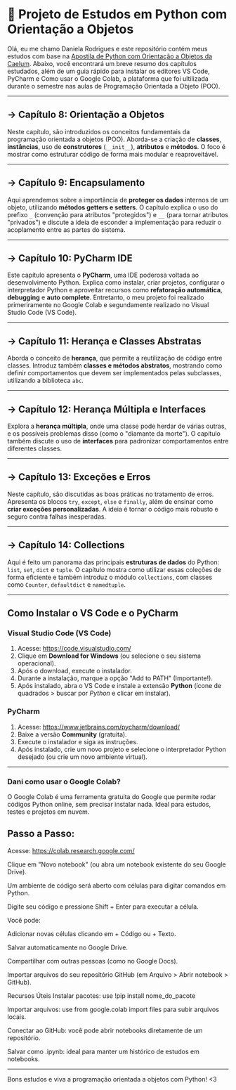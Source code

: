 # 📘 Projeto de Estudos em Python com Orientação a Objetos

Olá, eu me chamo Daniela Rodrigues e este repositório contém meus estudos com base na [Apostila de Python com Orientação a Objetos da Caelum](https://github.com/caelum/apostila-python-orientacao-a-objetos). Abaixo, você encontrará um breve resumo dos capítulos estudados, além de um guia rápido para instalar os editores VS Code, PyCharm e Como usar o Google Colab, a plataforma que foi ultilizada durante o semestre nas aulas de Programação Orientada a Objeto (POO).

---

## -> Capítulo 8: Orientação a Objetos

Neste capítulo, são introduzidos os conceitos fundamentais da programação orientada a objetos (POO). Aborda-se a criação de **classes**, **instâncias**, uso de **construtores** (`__init__`), **atributos** e **métodos**. O foco é mostrar como estruturar código de forma mais modular e reaproveitável.

---

## -> Capítulo 9: Encapsulamento

Aqui aprendemos sobre a importância de **proteger os dados** internos de um objeto, utilizando **métodos getters e setters**. O capítulo explica o uso do prefixo `_` (convenção para atributos "protegidos") e `__` (para tornar atributos "privados") e discute a ideia de esconder a implementação para reduzir o acoplamento entre as partes do sistema.

---

## -> Capítulo 10: PyCharm IDE

Este capítulo apresenta o **PyCharm**, uma IDE poderosa voltada ao desenvolvimento Python. Explica como instalar, criar projetos, configurar o interpretador Python e aproveitar recursos como **refatoração automática**, **debugging** e **auto complete**. Entretanto, o meu projeto foi realizado primeriramente no Google Colab e segundamente realizado no Visual Studio Code (VS Code).

---

## -> Capítulo 11: Herança e Classes Abstratas

Aborda o conceito de **herança**, que permite a reutilização de código entre classes. Introduz também **classes e métodos abstratos**, mostrando como definir comportamentos que devem ser implementados pelas subclasses, utilizando a biblioteca `abc`.

---

## -> Capítulo 12: Herança Múltipla e Interfaces

Explora a **herança múltipla**, onde uma classe pode herdar de várias outras, e os possíveis problemas disso (como o "diamante da morte"). O capítulo também discute o uso de **interfaces** para padronizar comportamentos entre diferentes classes.

---

## -> Capítulo 13: Exceções e Erros

Neste capítulo, são discutidas as boas práticas no tratamento de erros. Apresenta os blocos `try`, `except`, `else` e `finally`, além de ensinar como **criar exceções personalizadas**. A ideia é tornar o código mais robusto e seguro contra falhas inesperadas.

---

## -> Capítulo 14: Collections

Aqui é feito um panorama das principais **estruturas de dados** do Python: `list`, `set`, `dict` e `tuple`. O capítulo mostra como utilizar essas coleções de forma eficiente e também introduz o módulo `collections`, com classes como `Counter`, `defaultdict` e `namedtuple`.

---

## Como Instalar o VS Code e o PyCharm

### Visual Studio Code (VS Code)

1. Acesse: https://code.visualstudio.com/
2. Clique em **Download for Windows** (ou selecione o seu sistema operacional).
3. Após o download, execute o instalador.
4. Durante a instalação, marque a opção "Add to PATH" (Importante!).
5. Após instalado, abra o VS Code e instale a extensão **Python** (ícone de quadrados > buscar por *Python* e clicar em instalar).

### PyCharm

1. Acesse: https://www.jetbrains.com/pycharm/download/
2. Baixe a versão **Community** (gratuita).
3. Execute o instalador e siga as instruções.
4. Após instalado, crie um novo projeto e selecione o interpretador Python desejado (ou crie um novo ambiente virtual).

---
### Dani como usar o Google Colab?
O Google Colab é uma ferramenta gratuita do Google que permite rodar códigos Python online, sem precisar instalar nada. Ideal para estudos, testes e projetos em nuvem.

## Passo a Passo:
Acesse: https://colab.research.google.com/

Clique em "Novo notebook" (ou abra um notebook existente do seu Google Drive).

Um ambiente de código será aberto com células para digitar comandos em Python.

Digite seu código e pressione Shift + Enter para executar a célula.

Você pode:

Adicionar novas células clicando em + Código ou + Texto.

Salvar automaticamente no Google Drive.

Compartilhar com outras pessoas (como no Google Docs).

Importar arquivos do seu repositório GitHub (em Arquivo > Abrir notebook > GitHub).

Recursos Úteis
Instalar pacotes: use !pip install nome_do_pacote

Importar arquivos: use from google.colab import files para subir arquivos locais.

Conectar ao GitHub: você pode abrir notebooks diretamente de um repositório.

Salvar como .ipynb: ideal para manter um histórico de estudos em notebooks.

---
Bons estudos e viva a programação orientada a objetos com Python! <3
